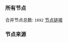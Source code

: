 ### 所有节点
合并节点总数: `1692`
[节点链接](https://raw.githubusercontent.com/rzhy1/11/master/sub/sub_merge_base64.txt)

### 节点来源